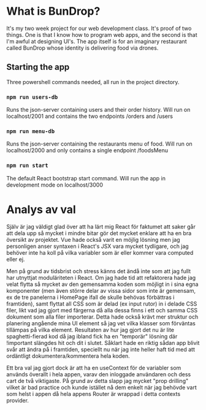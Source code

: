 # What is BunDrop?

It's my two week project for our web development class. It's proof of two things. One is that I know
how to program web apps, and the second is that I'm awful at designing UI's. The app itself is for
an imaginary restaurant called BunDrop whose identity is delivering food via drones.

## Starting the app

Three powershell commands needed, all run in the project directory.

### `npm run users-db`

Runs the json-server containing users and their order history. Will run on
localhost/2001 and contains the two endpoints /orders and /users

### `npm run menu-db`

Runs the json-server containing the restaurants menu of food. Will run on
localhost/2000 and only contains a single endpoint /foodsMenu

### `npm run start`

The default React bootstrap start command. Will run the app in development
mode on localhost/3000

# Analys av val

Själv är jag väldigt glad över att ha lärt mig React för faktumet att saker går att
dela upp så mycket i mindre bitar gör det mycket enklare att ha en bra översikt av
projektet. Vue hade också varit en möjlig lösning men jag personligen anser syntaxen
i React's JSX vara mycket tydligare, och jag behöver inte ha koll på vilka variabler
som är eller kommer vara computed eller ej.

Men på grund av tidsbrist och stress känns det ändå inte som att jag fullt
har utnyttjat moduläriteten i React. Om jag hade tid att refaktorera hade jag velat
flytta så mycket av den gemensamma koden som möjligt in i sina egna komponenter (men även större delar av vissa sidor som inte är gemensam, ex de tre panelerna i HomePage ifall de skulle
behövas förbättras i framtiden), samt flyttat all CSS som är delad (ex input rutor) in i delade CSS filer, likt vad jag gjort med färgerna då alla dessa finns i ett och samma CSS dokument som alla filer importerar. Detta hade också krävt mer struktur och planering angående mina UI element så jag vet vilka klasser som förväntas tillämpas på vilka element. Resultaten av hur jag gjort det nu är lite spaghetti-fierad kod då jag ibland fick ha en "temporär" lösning där !important slängdes hit
och dit i slutet. Såklart hade en riktig sådan app blivit svår att ändra på i framtiden, speciellt
nu när jag inte heller haft tid med att ordäntligt dokumentera/kommentera hela koden.

Ett bra val jag gjort dock är att ha en useContext för de variabler som används överallt i hela
appen, varav den inloggade användaren och dess cart de två viktigaste. På grund av detta slapp jag
mycket "prop drilling" vilket är bad practice och kunde istället nå dem enkelt när jag behövde
vart som helst i appen då hela appens Router är wrappad i detta contexts provider.
